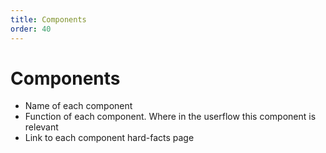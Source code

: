 ```yaml
---
title: Components
order: 40
---
```


# Components

- Name of each component
- Function of each component. Where in the userflow this component is relevant
- Link to each component hard-facts page
